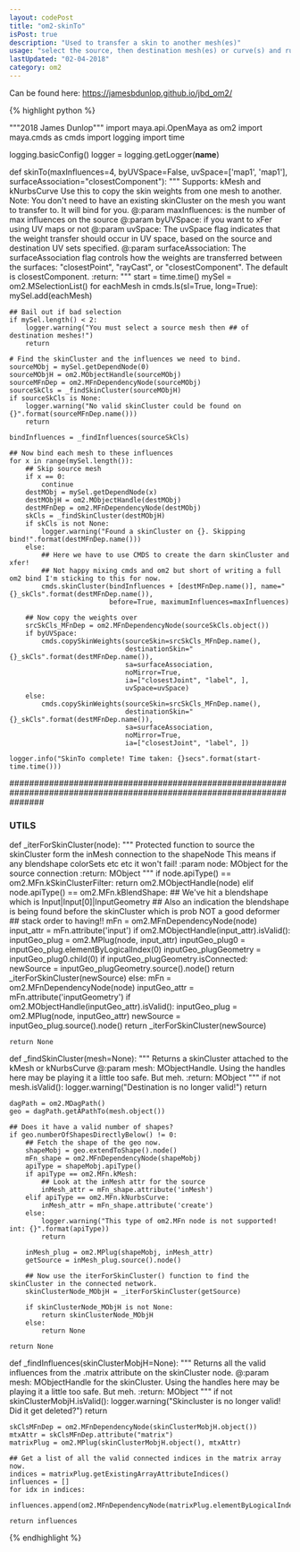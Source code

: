 ```yaml
---
layout: codePost
title: "om2-skinTo"
isPost: true
description: "Used to transfer a skin to another mesh(es)"
usage: "select the source, then destination mesh(es) or curve(s) and run skinTo()"
lastUpdated: "02-04-2018"
category: om2
---
```

Can be found here: https://jamesbdunlop.github.io/jbd_om2/

{% highlight python %}

"""2018 James Dunlop"""
import maya.api.OpenMaya as om2
import maya.cmds as cmds
import logging
import time

logging.basicConfig()
logger = logging.getLogger(__name__)

def skinTo(maxInfluences=4, byUVSpace=False, uvSpace=['map1', 'map1'], surfaceAssociation="closestComponent"):
    """
    Supports: kMesh and kNurbsCurve
    Use this to copy the skin weights from one mesh to another.
    Note: You don't need to have an existing skinCluster on the mesh you want to transfer to. It will bind for you.
    @:param maxInfluences: is the number of max influences on the source
    @:param byUVSpace: if you want to xFer using UV maps or not
    @:param uvSpace: The uvSpace flag indicates that the weight transfer should occur in UV space, based on the source
                     and destination UV sets specified.
    @:param surfaceAssociation: The surfaceAssociation flag controls how the weights are transferred between the
                            surfaces: "closestPoint", "rayCast", or "closestComponent". The default is closestComponent.
    :return:
    """
    start = time.time()
    mySel = om2.MSelectionList()
    for eachMesh in cmds.ls(sl=True, long=True):
        mySel.add(eachMesh)

    ## Bail out if bad selection
    if mySel.length() < 2:
        logger.warning("You must select a source mesh then ## of destination meshes!")
        return

    # Find the skinCluster and the influences we need to bind.
    sourceMObj = mySel.getDependNode(0)
    sourceMObjH = om2.MObjectHandle(sourceMObj)
    sourceMFnDep = om2.MFnDependencyNode(sourceMObj)
    sourceSkCls = _findSkinCluster(sourceMObjH)
    if sourceSkCls is None:
        logger.warning("No valid skinCluster could be found on {}".format(sourceMFnDep.name()))
        return

    bindInfluences = _findInfluences(sourceSkCls)

    ## Now bind each mesh to these influences
    for x in range(mySel.length()):
        ## Skip source mesh
        if x == 0:
            continue
        destMObj = mySel.getDependNode(x)
        destMObjH = om2.MObjectHandle(destMObj)
        destMFnDep = om2.MFnDependencyNode(destMObj)
        skCls = _findSkinCluster(destMObjH)
        if skCls is not None:
            logger.warning("Found a skinCluster on {}. Skipping bind!".format(destMFnDep.name()))
        else:
            ## Here we have to use CMDS to create the darn skinCluster and xfer!
            ## Not happy mixing cmds and om2 but short of writing a full om2 bind I'm sticking to this for now.
            cmds.skinCluster(bindInfluences + [destMFnDep.name()], name="{}_skCls".format(destMFnDep.name()),
                             before=True, maximumInfluences=maxInfluences)

        ## Now copy the weights over
        srcSkCls_MFnDep = om2.MFnDependencyNode(sourceSkCls.object())
        if byUVSpace:
            cmds.copySkinWeights(sourceSkin=srcSkCls_MFnDep.name(),
                                 destinationSkin="{}_skCls".format(destMFnDep.name()),
                                 sa=surfaceAssociation,
                                 noMirror=True,
                                 ia=["closestJoint", "label", ],
                                 uvSpace=uvSpace)
        else:
            cmds.copySkinWeights(sourceSkin=srcSkCls_MFnDep.name(),
                                 destinationSkin="{}_skCls".format(destMFnDep.name()),
                                 sa=surfaceAssociation,
                                 noMirror=True,
                                 ia=["closestJoint", "label", ])

    logger.info("SkinTo complete! Time taken: {}secs".format(start-time.time()))

#######################################################################################################################
### UTILS
def _iterForSkinCluster(node):
    """
    Protected function to source the skinCluster form the inMesh connection to the shapeNode
    This means if any blendshape colorSets etc etc it won't fail!
    :param node: MObject for the source connection
    :return: MObject
    """
    if node.apiType() == om2.MFn.kSkinClusterFilter:
        return om2.MObjectHandle(node)
    elif node.apiType() == om2.MFn.kBlendShape:
        ## We've hit a blendshape which is Input|Input[0]|InputGeometry
        ## Also an indication the blendshape is being found before the skinCluster which is prob NOT a good deformer
        ## stack order to having!!
        mFn = om2.MFnDependencyNode(node)
        input_attr = mFn.attribute('input')
        if om2.MObjectHandle(input_attr).isValid():
            inputGeo_plug = om2.MPlug(node, input_attr)
            inputGeo_plug0 = inputGeo_plug.elementByLogicalIndex(0)
            inputGeo_plugGeometry = inputGeo_plug0.child(0)
            if inputGeo_plugGeometry.isConnected:
                newSource = inputGeo_plugGeometry.source().node()
                return _iterForSkinCluster(newSource)
    else:
        mFn = om2.MFnDependencyNode(node)
        inputGeo_attr = mFn.attribute('inputGeometry')
        if om2.MObjectHandle(inputGeo_attr).isValid():
            inputGeo_plug = om2.MPlug(node, inputGeo_attr)
            newSource = inputGeo_plug.source().node()
            return _iterForSkinCluster(newSource)

    return None

def _findSkinCluster(mesh=None):
    """
    Returns a skinCluster attached to the kMesh or kNurbsCurve
    @:param mesh: MObjectHandle. Using the handles here may be playing it a little too safe. But meh.
    :return: MObject
    """
    if not mesh.isValid():
        logger.warning("Destination is no longer valid!")
        return

    dagPath = om2.MDagPath()
    geo = dagPath.getAPathTo(mesh.object())

    ## Does it have a valid number of shapes?
    if geo.numberOfShapesDirectlyBelow() != 0:
        ## Fetch the shape of the geo now.
        shapeMobj = geo.extendToShape().node()
        mFn_shape = om2.MFnDependencyNode(shapeMobj)
        apiType = shapeMobj.apiType()
        if apiType == om2.MFn.kMesh:
            ## Look at the inMesh attr for the source
            inMesh_attr = mFn_shape.attribute('inMesh')
        elif apiType == om2.MFn.kNurbsCurve:
            inMesh_attr = mFn_shape.attribute('create')
        else:
            logger.warning("This type of om2.MFn node is not supported! int: {}".format(apiType))
            return

        inMesh_plug = om2.MPlug(shapeMobj, inMesh_attr)
        getSource = inMesh_plug.source().node()

        ## Now use the iterForSkinCluster() function to find the skinCluster in the connected network.
        skinClusterNode_MObjH = _iterForSkinCluster(getSource)

        if skinClusterNode_MObjH is not None:
            return skinClusterNode_MObjH
        else:
            return None

    return None

def _findInfluences(skinClusterMobjH=None):
    """
    Returns all the valid influences from the .matrix attribute on the skinCluster node.
    @:param mesh: MObjectHandle for the skinCluster. Using the handles here may be playing it a little too safe. But meh.
    :return: MObject
    """
    if not skinClusterMobjH.isValid():
        logger.warning("Skincluster is no longer valid! Did it get deleted?")
        return

    skClsMFnDep = om2.MFnDependencyNode(skinClusterMobjH.object())
    mtxAttr = skClsMFnDep.attribute("matrix")
    matrixPlug = om2.MPlug(skinClusterMobjH.object(), mtxAttr)

    ## Get a list of all the valid connected indices in the matrix array now.
    indices = matrixPlug.getExistingArrayAttributeIndices()
    influences = []
    for idx in indices:
        influences.append(om2.MFnDependencyNode(matrixPlug.elementByLogicalIndex(idx).source().node()).absoluteName())

    return influences



{% endhighlight %}